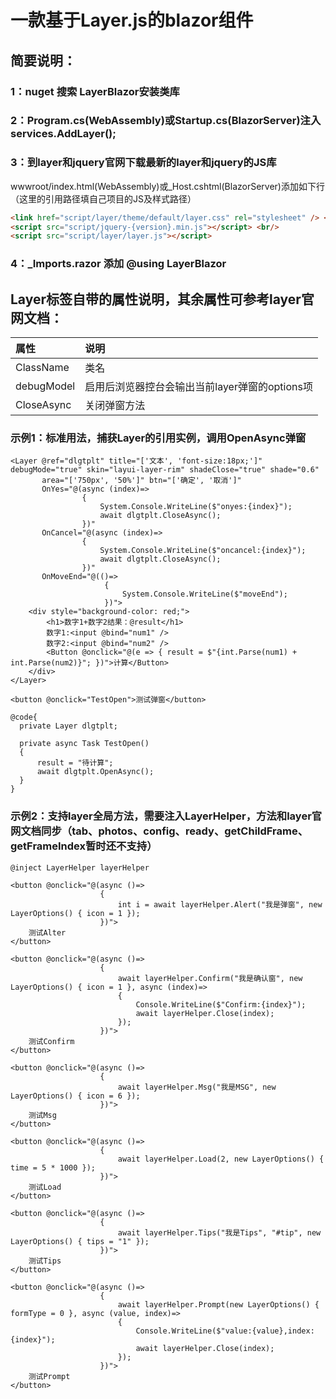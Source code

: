 # 一款基于Layer.js的blazor组件

## 简要说明：

### 1：nuget 搜索 LayerBlazor安装类库
### 2：Program.cs(WebAssembly)或Startup.cs(BlazorServer)注入services.AddLayer();
### 3：到layer和jquery官网下载最新的layer和jquery的JS库
wwwroot/index.html(WebAssembly)或_Host.cshtml(BlazorServer)添加如下行（这里的引用路径填自己项目的JS及样式路径）
```html
<link href="script/layer/theme/default/layer.css" rel="stylesheet" /> <br/>
<script src="script/jquery-{version}.min.js"></script> <br/>
<script src="script/layer/layer.js"></script>
```
### 4：_Imports.razor 添加 @using LayerBlazor

## Layer标签自带的属性说明，其余属性可参考layer官网文档：

|属性|说明|
|:---|:---|
|ClassName|类名|
|debugModel|启用后浏览器控台会输出当前layer弹窗的options项|
|CloseAsync|关闭弹窗方法|

### 示例1：标准用法，捕获Layer的引用实例，调用OpenAsync弹窗
```razor
<Layer @ref="dlgtplt" title="['文本', 'font-size:18px;']" debugMode="true" skin="layui-layer-rim" shadeClose="true" shade="0.6"
       area="['750px', '50%']" btn="['确定', '取消']"
       OnYes="@(async (index)=>
                {
                    System.Console.WriteLine($"onyes:{index}");
                    await dlgtplt.CloseAsync();
                })"
       OnCancel="@(async (index)=>
                {
                    System.Console.WriteLine($"oncancel:{index}");
                    await dlgtplt.CloseAsync();
                })"
       OnMoveEnd="@(()=>
                     {
                         System.Console.WriteLine($"moveEnd");
                     })">
    <div style="background-color: red;">
        <h1>数字1+数字2结果：@result</h1>
        数字1:<input @bind="num1" />
        数字2:<input @bind="num2" />
        <Button @onclick="@(e => { result = $"{int.Parse(num1) + int.Parse(num2)}"; })">计算</Button>
    </div>
</Layer>

<button @onclick="TestOpen">测试弹窗</button>

@code{
  private Layer dlgtplt;

  private async Task TestOpen()
  {
      result = "待计算";
      await dlgtplt.OpenAsync();
  }
}
```

### 示例2：支持layer全局方法，需要注入LayerHelper，方法和layer官网文档同步（tab、photos、config、ready、getChildFrame、getFrameIndex暂时还不支持）
```razor
@inject LayerHelper layerHelper

<button @onclick="@(async ()=>
                    {
                        int i = await layerHelper.Alert("我是弹窗", new LayerOptions() { icon = 1 });
                    })">
    测试Alter
</button>

<button @onclick="@(async ()=>
                    {
                        await layerHelper.Confirm("我是确认窗", new LayerOptions() { icon = 1 }, async (index)=>
                        {
                            Console.WriteLine($"Confirm:{index}");
                            await layerHelper.Close(index);
                        });
                    })">
    测试Confirm
</button>

<button @onclick="@(async ()=>
                    {
                        await layerHelper.Msg("我是MSG", new LayerOptions() { icon = 6 });
                    })">
    测试Msg
</button>

<button @onclick="@(async ()=>
                    {
                        await layerHelper.Load(2, new LayerOptions() { time = 5 * 1000 });
                    })">
    测试Load
</button>

<button @onclick="@(async ()=>
                    {
                        await layerHelper.Tips("我是Tips", "#tip", new LayerOptions() { tips = "1" });
                    })">
    测试Tips
</button>

<button @onclick="@(async ()=>
                    {
                        await layerHelper.Prompt(new LayerOptions() { formType = 0 }, async (value, index)=> 
                        {
                            Console.WriteLine($"value:{value},index:{index}");
                            await layerHelper.Close(index);
                        });
                    })">
    测试Prompt
</button>

```
